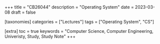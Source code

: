 +++
title = "CB26044"
description = "Operating System"
date = 2023-03-08
draft = false

[taxonomies]
categories = ["Lectures"]
tags = ["Operating System", "CS"]

[extra]
toc = true
keywords = "Computer Science, Computer Engineering, Univeristy, Study, Study Note"
+++
